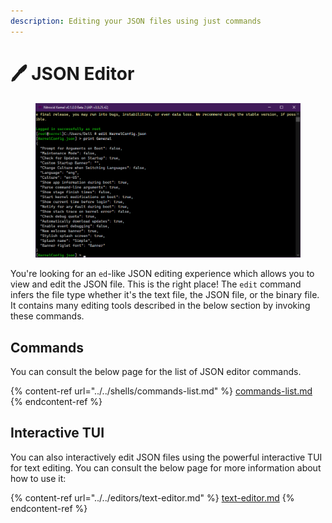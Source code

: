 ```yaml
---
description: Editing your JSON files using just commands
---
```


# 🖊 JSON Editor

<figure><img src="../../../../.gitbook/assets/image (18).png" alt=""><figcaption></figcaption></figure>

You're looking for an `ed`-like JSON editing experience which allows you to view and edit the JSON file. This is the right place! The `edit` command infers the file type whether it's the text file, the JSON file, or the binary file. It contains many editing tools described in the below section by invoking these commands.

## Commands

You can consult the below page for the list of JSON editor commands.

{% content-ref url="../../shells/commands-list.md" %}
[commands-list.md](../../shells/commands-list.md)
{% endcontent-ref %}

## Interactive TUI

You can also interactively edit JSON files using the powerful interactive TUI for text editing. You can consult the below page for more information about how to use it:

{% content-ref url="../../editors/text-editor.md" %}
[text-editor.md](../../editors/text-editor.md)
{% endcontent-ref %}
